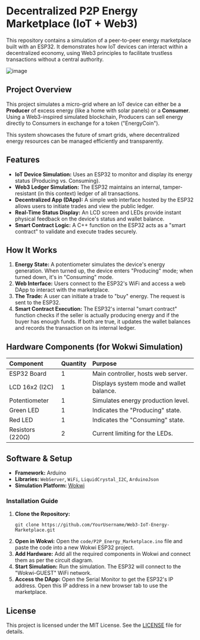 # Decentralized P2P Energy Marketplace (IoT + Web3)

This repository contains a simulation of a peer-to-peer energy marketplace built with an ESP32. It demonstrates how IoT devices can interact within a decentralized economy, using Web3 principles to facilitate trustless transactions without a central authority.

![image](https://github.com/user-attachments/assets/b3231739-3295-42e0-b046-bd7b3bade8a3)

## Project Overview

This project simulates a micro-grid where an IoT device can either be a **Producer** of excess energy (like a home with solar panels) or a **Consumer**. Using a Web3-inspired simulated blockchain, Producers can sell energy directly to Consumers in exchange for a token ("EnergyCoin").

This system showcases the future of smart grids, where decentralized energy resources can be managed efficiently and transparently.

## Features

- **IoT Device Simulation:** Uses an ESP32 to monitor and display its energy status (Producing vs. Consuming).
- **Web3 Ledger Simulation:** The ESP32 maintains an internal, tamper-resistant (in this context) ledger of all transactions.
- **Decentralized App (DApp):** A simple web interface hosted by the ESP32 allows users to initiate trades and view the public ledger.
- **Real-Time Status Display:** An LCD screen and LEDs provide instant physical feedback on the device's status and wallet balance.
- **Smart Contract Logic:** A C++ function on the ESP32 acts as a "smart contract" to validate and execute trades securely.

## How It Works

1.  **Energy State:** A potentiometer simulates the device's energy generation. When turned up, the device enters "Producing" mode; when turned down, it's in "Consuming" mode.
2.  **Web Interface:** Users connect to the ESP32's WiFi and access a web DApp to interact with the marketplace.
3.  **The Trade:** A user can initiate a trade to "buy" energy. The request is sent to the ESP32.
4.  **Smart Contract Execution:** The ESP32's internal "smart contract" function checks if the seller is actually producing energy and if the buyer has enough funds. If both are true, it updates the wallet balances and records the transaction on its internal ledger.

## Hardware Components (for Wokwi Simulation)

| Component | Quantity | Purpose |
| :--- | :--- | :--- |
| ESP32 Board | 1 | Main controller, hosts web server. |
| LCD 16x2 (I2C) | 1 | Displays system mode and wallet balance. |
| Potentiometer | 1 | Simulates energy production level. |
| Green LED | 1 | Indicates the "Producing" state. |
| Red LED | 1 | Indicates the "Consuming" state. |
| Resistors (220Ω) | 2 | Current limiting for the LEDs. |

## Software & Setup

- **Framework:** Arduino
- **Libraries:** `WebServer`, `WiFi`, `LiquidCrystal_I2C`, `ArduinoJson`
- **Simulation Platform:** [Wokwi](https://wokwi.com)

### Installation Guide

1.  **Clone the Repository:**
    ```
    git clone https://github.com/YourUsername/Web3-IoT-Energy-Marketplace.git
    ```
2.  **Open in Wokwi:** Open the `code/P2P_Energy_Marketplace.ino` file and paste the code into a new Wokwi ESP32 project.
3.  **Add Hardware:** Add all the required components in Wokwi and connect them as per the circuit diagram.
4.  **Start Simulation:** Run the simulation. The ESP32 will connect to the "Wokwi-GUEST" WiFi network.
5.  **Access the DApp:** Open the Serial Monitor to get the ESP32's IP address. Open this IP address in a new browser tab to use the marketplace.

## License

This project is licensed under the MIT License. See the [LICENSE](LICENSE) file for details.
